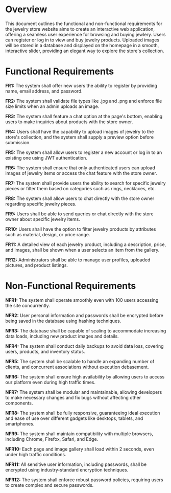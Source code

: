# Overview

This document outlines the functional and non-functional requirements for the jewelry store website aims to create an interactive web application, offering a seamless user experience for browsing and buying jewlery. Users can register or log in to view and buy jewelry products. Uploaded images will be stored in a database and displayed on the homepage in a smooth, interactive slider, providing an elegant way to explore the store's collection.

# Functional Requirements

**FR1:**
The system shall offer new users the ability to register by providing name, email address, and password.

**FR2:**
The system shall validate file types like .jpg and .png and enforce file size limits when an admin uploads an image.

**FR3:** 
The system shall feature a chat option at the page's bottom, enabling users to make inquiries about products with the store owner.

**FR4:**
Users shall have the capability to upload images of jewelry to the store's collection, and the system shall supply a preview option before submission.

**FR5:** 
The system shall allow users to register a new account or log in to an existing one using JWT authentication.

**FR6:** 
The system shall ensure that only authenticated users can upload images of jewelry items or access the chat feature with the store owner.

**FR7:** 
The system shall provide users the ability to search for specific jewelry pieces or filter them based on categories such as rings, necklaces, etc.

**FR8:** 
The system shall allow users to chat directly with the store owner regarding specific jewelry pieces.

**FR9:** 
Users shall be able to send queries or chat directly with the store owner about specific jewelry items.

**FR10:** 
Users shall have the option to filter jewelry products by attributes such as material, design, or price range.

**FR11:** 
A detailed view of each jewelry product, including a description, price, and images, shall be shown when a user selects an item from the gallery.

**FR12:**
Administrators shall be able to manage user profiles, uploaded pictures, and product listings.

# Non-Functional Requirements

**NFR1:**
The system shall operate smoothly even with 100 users accessing the site concurrently.

**NFR2:**
User personal information and passwords shall be encrypted before being saved in the database using hashing techniques.

**NFR3:**
The database shall be capable of scaling to accommodate increasing data loads, including new product images and details.

**NFR4:**
The system shall conduct daily backups to avoid data loss, covering users, products, and inventory status.

**NFR5:**
The system shall be scalable to handle an expanding number of clients, and concurrent associations without execution debasement.

**NFR6:**
The system shall ensure high availability by allowing users to access our platform even during high traffic times.

**NFR7:**
The system shall be modular and maintainable, allowing developers to make necessary changes and fix bugs without affecting other components.

 **NFR8:**
The system shall be fully responsive, guaranteeing ideal execution and ease of use over different gadgets like desktops, tablets, and smartphones.

**NFR9:**
The system shall maintain compatibility with multiple browsers, including Chrome, Firefox, Safari, and Edge.

**NFR10:**
 Each page and image gallery shall load within 2 seconds, even under high traffic conditions.

**NFR11:**
 All sensitive user information, including passwords, shall be encrypted using industry-standard encryption techniques.

**NFR12:**
The system shall enforce robust password policies, requiring users to create complex and secure passwords.
